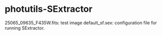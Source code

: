 # photutils-SExtractor

25065_09635_F435W.fits: test image
default_sf.sex: configuration file for running SExtractor.
